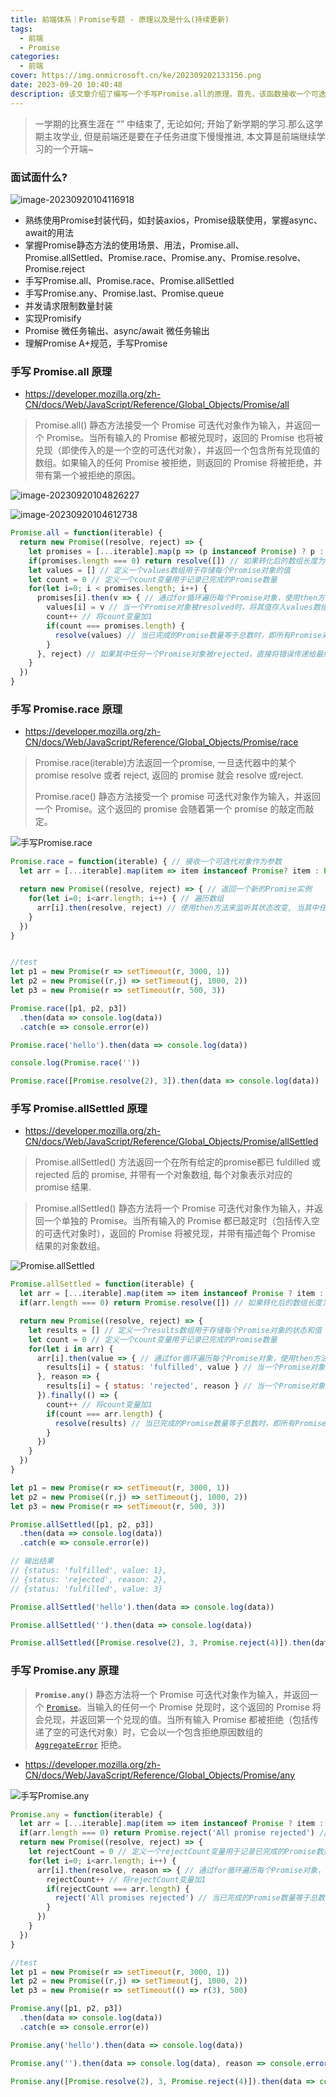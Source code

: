 ```yaml
---
title: 前端体系｜Promise专题 - 原理以及是什么(持续更新)
tags:
  - 前端
  - Promise
categories:
  - 前端
cover: https://img.onmicrosoft.cn/ke/202309202133156.png
date: 2023-09-20 10:40:48
description: 该文章介绍了编写一个手写Promise.all的原理。首先，该函数接收一个可迭代对象作为参数，并返回一个新的Promise实例。在函数内部，先将可迭代对象转化为数组，并将其中每个非Promise值转化为Promise对象。然后，判断如果转化后的数组长度为0，则直接返回一个resolved状态的Promise对象，并传递一个空数组作为值。接着，定义一个values数组和一个count变量用于记录已完成的Promise数量。接下来，通过for循环遍历每个Promise对象，使用then方法来监听其状态改变。当一个Promise对象被resolved时，将其值存入values数组中，并将count变量加1。当已完成的Promise数量等于总数时，即所有Promise对象都已resolved，返回一个resolved状态的Promise对象，并传递values数组作为值。如果其中任何一个Promise对象被rejected，直接将错误传递给最终的Promise对象。这就是手写Promise.all函数的实现原理。
---
```


> 一学期的比赛生涯在 “” 中结束了, 无论如何; 开始了新学期的学习.那么这学期主攻学业, 但是前端还是要在子任务进度下慢慢推进, 本文算是前端继续学习的一个开端~

### 面试面什么?

![image-20230920104116918](https://img.onmicrosoft.cn/ke/202309201041039.png)

- 熟练使用Promise封装代码，如封装axios，Promise级联使用，掌握async、await的用法
- 掌握Promise静态方法的使用场景、用法，Promise.all、Promise.allSettled、Promise.race、Promise.any、Promise.resolve、Promise.reject
- 手写Promise.all、Promise.race、Promise.allSettled
- 手写Promise.any、Promise.last、Promise.queue
- 并发请求限制数量封装
- 实现Promisify
- Promise 微任务输出、async/await 微任务输出
- 理解Promise A+规范，手写Promise

### 手写 Promise.all 原理

- https://developer.mozilla.org/zh-CN/docs/Web/JavaScript/Reference/Global_Objects/Promise/all

> Promise.all() 静态方法接受一个 Promise 可迭代对象作为输入，并返回一个 Promise。当所有输入的 Promise 都被兑现时，返回的 Promise 也将被兑现（即使传入的是一个空的可迭代对象），并返回一个包含所有兑现值的数组。如果输入的任何 Promise 被拒绝，则返回的 Promise 将被拒绝，并带有第一个被拒绝的原因。

![image-20230920104826227](https://img.onmicrosoft.cn/ke/202309201048263.png)

![image-20230920104612738](https://img.onmicrosoft.cn/ke/202309201046769.png)

```js
Promise.all = function(iterable) {
  return new Promise((resolve, reject) => {
    let promises = [...iterable].map(p => (p instanceof Promise) ? p : Promise.resolve(p)) // 将可迭代对象转化为数组，并将其中每个非Promise值转化为Promise对象
    if(promises.length === 0) return resolve([]) // 如果转化后的数组长度为0，则直接返回一个resolved状态的Promise对象，并传递一个空数组作为值
    let values = [] // 定义一个values数组用于存储每个Promise对象的值
    let count = 0 // 定义一个count变量用于记录已完成的Promise数量
    for(let i=0; i < promises.length; i++) {
      promises[i].then(v => { // 通过for循环遍历每个Promise对象，使用then方法来监听其状态改变
        values[i] = v // 当一个Promise对象被resolved时，将其值存入values数组中
        count++ // 将count变量加1
        if(count === promises.length) {
          resolve(values) // 当已完成的Promise数量等于总数时，即所有Promise对象都已resolved，返回一个resolved状态的Promise对象，并传递values数组作为值
        }
      }, reject) // 如果其中任何一个Promise对象被rejected，直接将错误传递给最终的Promise对象
    } 
  })
}
```

### 手写 Promise.race 原理

- https://developer.mozilla.org/zh-CN/docs/Web/JavaScript/Reference/Global_Objects/Promise/race

> Promise.race(iterable)方法返回一个promise, 一旦迭代器中的某个 promise resolve 或者 reject, 返回的 promise 就会 resolve 或reject.
>
> Promise.race() 静态方法接受一个 promise 可迭代对象作为输入，并返回一个 Promise。这个返回的 promise 会随着第一个 promise 的敲定而敲定。

![手写Promise.race](https://img.onmicrosoft.cn/ke/202309210855326.png)

```js
Promise.race = function(iterable) { // 接收一个可迭代对象作为参数
  let arr = [...iterable].map(item => item instanceof Promise? item : Promise.resolve(item)) // 将可迭代对象转化为数组，并将其中每个非Promise值转化为Promise对象

  return new Promise((resolve, reject) => { // 返回一个新的Promise实例
    for(let i=0; i<arr.length; i++) { // 遍历数组
      arr[i].then(resolve, reject) // 使用then方法来监听其状态改变, 当其中任何一个Promise对象被resolved或rejected时，直接将其值传递给最终的Promise对象
    }
  })        
}


//test
let p1 = new Promise(r => setTimeout(r, 3000, 1))
let p2 = new Promise((r,j) => setTimeout(j, 1000, 2))
let p3 = new Promise(r => setTimeout(r, 500, 3))

Promise.race([p1, p2, p3])
  .then(data => console.log(data))
  .catch(e => console.error(e))

Promise.race('hello').then(data => console.log(data))

console.log(Promise.race(''))

Promise.race([Promise.resolve(2), 3]).then(data => console.log(data))
```

### 手写 Promise.allSettled 原理

- https://developer.mozilla.org/zh-CN/docs/Web/JavaScript/Reference/Global_Objects/Promise/allSettled

> Promise.allSettled() 方法返回一个在所有给定的promise都已 fuldilled 或 rejected 后的 promise, 并带有一个对象数组, 每个对象表示对应的 promise 结果.

> Promise.allSettled() 静态方法将一个 Promise 可迭代对象作为输入，并返回一个单独的 Promise。当所有输入的 Promise 都已敲定时（包括传入空的可迭代对象时），返回的 Promise 将被兑现，并带有描述每个 Promise 结果的对象数组。

![Promise.allSettled](https://img.onmicrosoft.cn/ke/202309210927957.png)

```js
Promise.allSettled = function(iterable) {
  let arr = [...iterable].map(item => item instanceof Promise ? item : Promise.resolve(item)) // 将可迭代对象转化为数组，并将其中每个非Promise值转化为Promise对象
  if(arr.length === 0) return Promise.resolve([]) // 如果转化后的数组长度为0，则直接返回一个resolved状态的Promise对象，并传递一个空数组作为值

  return new Promise((resolve, reject) => {
    let results = [] // 定义一个results数组用于存储每个Promise对象的状态和值
    let count = 0 // 定义一个count变量用于记录已完成的Promise数量
    for(let i in arr) {
      arr[i].then(value => { // 通过for循环遍历每个Promise对象，使用then方法来监听其状态改变
        results[i] = { status: 'fulfilled', value } // 当一个Promise对象被resolved时，将其状态和值存入results数组中
      }, reason => {
        results[i] = { status: 'rejected', reason } // 当一个Promise对象被rejected时，将其状态和值存入results数组中
      }).finally(() => {
        count++ // 将count变量加1
        if(count === arr.length) {
          resolve(results) // 当已完成的Promise数量等于总数时，即所有Promise对象都已resolved或rejected，返回一个resolved状态的Promise对象，并传递results数组作为值
        }
      })
    }
  })
}

let p1 = new Promise(r => setTimeout(r, 3000, 1))
let p2 = new Promise((r,j) => setTimeout(j, 1000, 2))
let p3 = new Promise(r => setTimeout(r, 500, 3))

Promise.allSettled([p1, p2, p3])
  .then(data => console.log(data))
  .catch(e => console.error(e))

// 输出结果
// {status: 'fulfilled', value: 1},
// {status: 'rejected', reason: 2},
// {status: 'fulfilled', value: 3}

Promise.allSettled('hello').then(data => console.log(data))

Promise.allSettled('').then(data => console.log(data))

Promise.allSettled([Promise.resolve(2), 3, Promise.reject(4)]).then(data => console.log(data))
```

### 手写 Promise.any 原理

> **`Promise.any()`** 静态方法将一个 Promise 可迭代对象作为输入，并返回一个 [`Promise`](https://developer.mozilla.org/zh-CN/docs/Web/JavaScript/Reference/Global_Objects/Promise)。当输入的任何一个 Promise 兑现时，这个返回的 Promise 将会兑现，并返回第一个兑现的值。当所有输入 Promise 都被拒绝（包括传递了空的可迭代对象）时，它会以一个包含拒绝原因数组的 [`AggregateError`](https://developer.mozilla.org/zh-CN/docs/Web/JavaScript/Reference/Global_Objects/AggregateError) 拒绝。

- https://developer.mozilla.org/zh-CN/docs/Web/JavaScript/Reference/Global_Objects/Promise/any

![手写Promise.any](https://img.onmicrosoft.cn/ke/202309210944336.png)

```js
Promise.any = function(iterable) {
  let arr = [...iterable].map(item => item instanceof Promise ? item : Promise.resolve(item)) // 将可迭代对象转化为数组，并将其中每个非Promise值转化为Promise对象
  if(arr.length === 0) return Promise.reject('All promise rejected') // 如果转化后的数组长度为0，则直接返回一个rejected状态的Promise对象，并传递一个错误信息作为值
  return new Promise((resolve, reject) => {
    let rejectCount = 0 // 定义一个rejectCount变量用于记录已完成的Promise数量
    for(let i=0; i<arr.length; i++) { 
      arr[i].then(resolve, reason => { // 通过for循环遍历每个Promise对象，使用then方法来监听其状态改变, 当其中任何一个Promise对象被resolved时，直接将其值传递给最终的Promise对象
        rejectCount++ // 将rejectCount变量加1
        if(rejectCount === arr.length) {
          reject('All promises rejected') // 当已完成的Promise数量等于总数时，即所有Promise对象都已rejected，返回一个rejected状态的Promise对象，并传递一个错误信息作为值
        }
      })
    }
  })
}

//test
let p1 = new Promise(r => setTimeout(r, 3000, 1))
let p2 = new Promise((r,j) => setTimeout(j, 1000, 2))
let p3 = new Promise(r => setTimeout(() => r(3), 500)

Promise.any([p1, p2, p3])
  .then(data => console.log(data))
  .catch(e => console.error(e))

Promise.any('hello').then(data => console.log(data))

Promise.any('').then(data => console.log(data), reason => console.error(reason))

Promise.any([Promise.resolve(2), 3, Promise.reject(4)]).then(data => console.log(data))
```